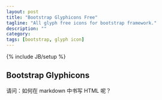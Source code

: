 ```yaml
---
layout: post
title: "Bootstrap Glyphicons Free"
tagline: "All glyph free icons for bootstrap framework."
description: ""
category:
tags: [bootstrap, glyph icon]
---
```


{% include JB/setup %}

## Bootstrap Glyphicons

请问：如何在 markdown 中书写 HTML 呢？

